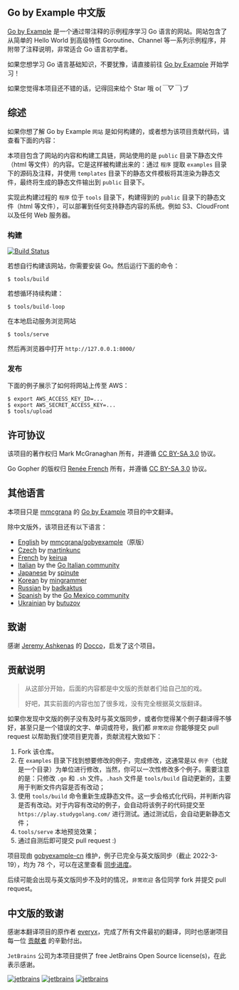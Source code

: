 ## Go by Example 中文版

[Go by Example](https://gobyexample-cn.github.io/) 是一个通过带注释的示例程序学习 Go 语言的网站。网站包含了从简单的 Hello World 到高级特性 Goroutine、Channel 等一系列示例程序，并附带了注释说明，非常适合 Go 语言初学者。

如果您想学习 Go 语言基础知识，不要犹豫，请直接前往 [Go by Example](https://gobyexample-cn.github.io/) 开始学习！

如果您觉得本项目还不错的话，记得回来给个 Star 哦 o(*￣▽￣*)ブ

## 综述

如果你想了解 Go by Example `网站` 是如何构建的，或者想为该项目贡献代码，请查看下面的内容：

本项目包含了网站的内容和构建工具链，网站使用的是 `public` 目录下静态文件（html 等文件）的内容。它是这样被构建出来的：通过 `程序` 提取 `examples` 目录下的源码及注释，并使用 `templates` 目录下的静态文件模板将其渲染为静态文件，最终将生成的静态文件输出到 `public` 目录下。

实现此构建过程的 `程序` 位于 `tools` 目录下，构建得到的 `public` 目录下的静态文件（html 等文件），可以部署到任何支持静态内容的系统。例如 S3、CloudFront 以及任何 Web 服务器。

### 构建

[![Build Status](https://github.com/mmcgrana/gobyexample/actions/workflows/test.yml/badge.svg?branch=master)](https://github.com/mmcgrana/gobyexample/actions)

若想自行构建该网站，你需要安装 Go。然后运行下面的命令：

```console
$ tools/build
```

若想循环持续构建：

```console
$ tools/build-loop
```

在本地启动服务浏览网站

```console
$ tools/serve
```

然后再浏览器中打开 `http://127.0.0.1:8000/`

### 发布

下面的例子展示了如何将网站上传至 AWS：

```console
$ export AWS_ACCESS_KEY_ID=...
$ export AWS_SECRET_ACCESS_KEY=...
$ tools/upload
```

## 许可协议

该项目的著作权归 Mark McGranaghan 所有，并遵循 [CC BY-SA 3.0](http://creativecommons.org/licenses/by/3.0/) 协议。

Go Gopher 的版权归 [Renée French](http://reneefrench.blogspot.com/) 所有，并遵循 [CC BY-SA 3.0](http://creativecommons.org/licenses/by/3.0/) 协议。

## 其他语言

本项目只是 [mmcgrana](https://github.com/mmcgrana) 的 [Go by Example](https://github.com/mmcgrana/gobyexample) 项目的中文翻译。

除中文版外，该项目还有以下语言：

* [English](https://gobyexample.com) by [mmcgrana/gobyexample](https://github.com/mmcgrana/gobyexample)（原版）
* [Czech](http://gobyexamples.sweb.cz/) by [martinkunc](https://github.com/martinkunc/gobyexample-cz)
* [French](http://le-go-par-l-exemple.keiruaprod.fr) by [keirua](https://github.com/keirua/gobyexample)
* [Italian](http://gobyexample.it) by the [Go Italian community](https://github.com/golangit/gobyexample-it)
* [Japanese](http://spinute.org/go-by-example) by [spinute](https://github.com/spinute)
* [Korean](https://mingrammer.com/gobyexample/) by [mingrammer](https://github.com/mingrammer)
* [Russian](https://gobyexample.com.ru/) by [badkaktus](https://github.com/badkaktus)
* [Spanish](http://goconejemplos.com) by the [Go Mexico community](https://github.com/dabit/gobyexample)
* [Ukrainian](http://butuzov.github.io/gobyexample/) by [butuzov](https://github.com/butuzov/gobyexample)

## 致谢

感谢 [Jeremy Ashkenas](https://github.com/jashkenas) 的 [Docco](http://jashkenas.github.com/docco/)，启发了这个项目。

## 贡献说明

> 从这部分开始，后面的内容都是中文版的贡献者们给自己加的戏。
>
> 好吧，其实前面的内容也加了很多戏，没有完全根据英文版翻译。

如果你发现中文版的例子没有及时与英文版同步，或者你觉得某个例子翻译得不够好，甚至只是一个错误的文字、单词或符号，我们都 `非常欢迎` 你能够提交 pull request 以帮助我们使项目更完善，贡献流程大致如下：

1. Fork 该仓库。
1. 在 `examples` 目录下找到想要修改的例子，完成修改，这通常是以 `例子`（也就是一个目录）为单位进行修改，当然，你可以一次性修改多个例子。需要注意的是：只修改 `.go` 和 `.sh` 文件。`.hash` 文件是 `tools/build` 自动更新的，主要用于判断文件内容是否有改动；
1. 使用 `tools/build` 命令重新生成静态文件。这一步会格式化代码，并判断内容是否有改动。对于内容有改动的例子，会自动将该例子的代码提交至 `https://play.studygolang.com/` 进行测试。通过测试后，会自动更新静态文件；
1. `tools/serve` 本地预览效果；
1. 通过自测后即可提交 pull request :)

项目现由 [gobyexample-cn](https://github.com/gobyexample-cn) 维护，例子已完全与英文版同步（截止 2022-3-19），均为 78 个，可以在这里查看 [同步进度](PROGRESS.md)。

后续可能会出现与英文版同步不及时的情况，`非常欢迎` 各位同学 fork 并提交 pull request。

## 中文版的致谢

感谢本翻译项目的原作者 [everyx](https://github.com/everyx)，完成了所有文件最初的翻译，同时也感谢项目每一位 [贡献者](https://github.com/gobyexample-cn/gobyexample/graphs/contributors) 的辛勤付出。

`JetBrains` 公司为本项目提供了 free JetBrains Open Source license(s)，在此表示感谢。

[![jetbrains](jetbrains-logo/jetbrains.svg)](https://www.jetbrains.com/?from=gobyexample-cn)
[![jetbrains](jetbrains-logo/goland.svg)](https://www.jetbrains.com/?from=gobyexample-cn)
[![jetbrains](jetbrains-logo/webstorm.svg)](https://www.jetbrains.com/?from=gobyexample-cn)

